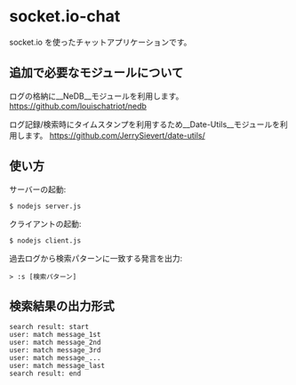 # socket.io-chat

socket.io を使ったチャットアプリケーションです。

## 追加で必要なモジュールについて

ログの格納に__NeDB__モジュールを利用します。
https://github.com/louischatriot/nedb

ログ記録/検索時にタイムスタンプを利用するため__Date-Utils__モジュールを利用します。
https://github.com/JerrySievert/date-utils/

## 使い方

サーバーの起動:
```
$ nodejs server.js
```

クライアントの起動:
```
$ nodejs client.js
```

過去ログから検索パターンに一致する発言を出力:
```
> :s [検索パターン]
```

## 検索結果の出力形式
```
search result: start
user: match message_1st
user: match message_2nd
user: match message_3rd
user: match message_... 
user: match message_last
search result: end 
```
